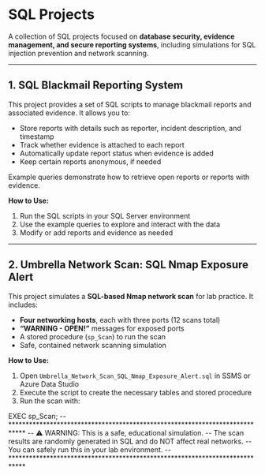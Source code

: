 # SQL Projects

A collection of SQL projects focused on **database security, evidence management, and secure reporting systems**, including simulations for SQL injection prevention and network scanning.

----------------

## **1. SQL Blackmail Reporting System**

This project provides a set of SQL scripts to manage blackmail reports and associated evidence. It allows you to:

- Store reports with details such as reporter, incident description, and timestamp  
- Track whether evidence is attached to each report  
- Automatically update report status when evidence is added  
- Keep certain reports anonymous, if needed  

Example queries demonstrate how to retrieve open reports or reports with evidence.

**How to Use:**  
1. Run the SQL scripts in your SQL Server environment  
2. Use the example queries to explore and interact with the data  
3. Modify or add reports and evidence as needed  

----------------

## **2. Umbrella Network Scan: SQL Nmap Exposure Alert**

This project simulates a **SQL-based Nmap network scan** for lab practice. It includes:

- **Four networking hosts**, each with three ports (12 scans total)  
- **“WARNING - OPEN!”** messages for exposed ports  
- A stored procedure (`sp_Scan`) to run the scan  
- Safe, contained network scanning simulation  

**How to Use:**  
1. Open `Umbrella_Network_Scan_SQL_Nmap_Exposure_Alert.sql` in SSMS or Azure Data Studio  
2. Execute the script to create the necessary tables and stored procedure  
3. Run the scan with:  

EXEC sp_Scan;
-- ****************************************************************************
-- ⚠️ WARNING: This is a safe, educational simulation.
-- The scan results are randomly generated in SQL and do NOT affect real networks.
-- You can safely run this in your lab environment.
-- ****************************************************************************
